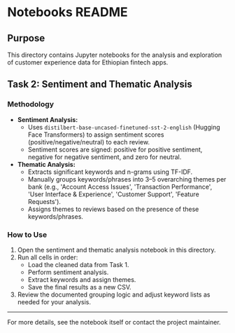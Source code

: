 # Notebooks README

## Purpose
This directory contains Jupyter notebooks for the analysis and exploration of customer experience data for Ethiopian fintech apps.

## Task 2: Sentiment and Thematic Analysis

### Methodology
- **Sentiment Analysis:**
  - Uses `distilbert-base-uncased-finetuned-sst-2-english` (Hugging Face Transformers) to assign sentiment scores (positive/negative/neutral) to each review.
  - Sentiment scores are signed: positive for positive sentiment, negative for negative sentiment, and zero for neutral.
- **Thematic Analysis:**
  - Extracts significant keywords and n-grams using TF-IDF.
  - Manually groups keywords/phrases into 3–5 overarching themes per bank (e.g., 'Account Access Issues', 'Transaction Performance', 'User Interface & Experience', 'Customer Support', 'Feature Requests').
  - Assigns themes to reviews based on the presence of these keywords/phrases.

### How to Use
1. Open the sentiment and thematic analysis notebook in this directory.
2. Run all cells in order:
   - Load the cleaned data from Task 1.
   - Perform sentiment analysis.
   - Extract keywords and assign themes.
   - Save the final results as a new CSV.
3. Review the documented grouping logic and adjust keyword lists as needed for your analysis.

---

For more details, see the notebook itself or contact the project maintainer.
